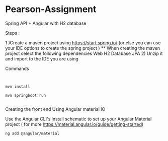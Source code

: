 # Pearson-Assignment
Spring API  + Angular with H2 database

Steps :

1 )Create a maven project using https://start.spring.io/
       (or else you can use your IDE options to create the spring project )
       ** When creating the maven project select the following dependencies
                            Web
                            H2 Database
                            JPA
2) Unzip it and import to the IDE you are using


Commands 

```


mvn install

mvn springboot:run


```


Creating the front end Using Angular material IO

Use the Angular CLI's install schematic to set up your Angular Material project ( for more https://material.angular.io/guide/getting-started)

```
ng add @angular/material

```

